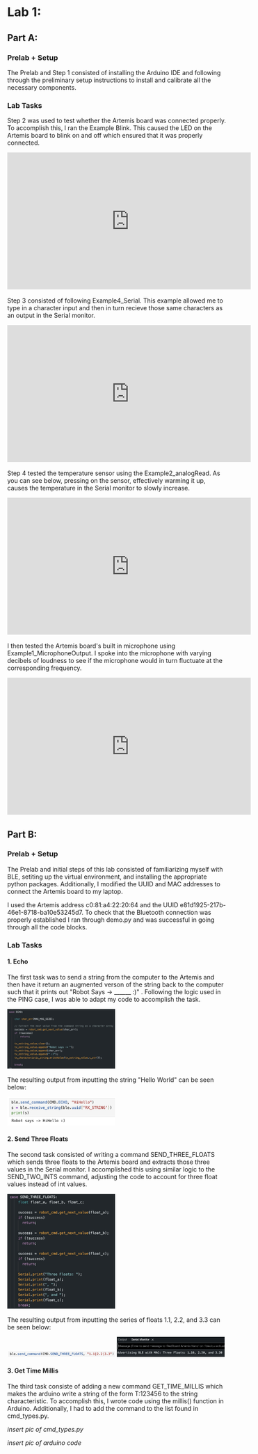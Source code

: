 # Lab 1:

## Part A:

### Prelab + Setup
The Prelab and Step 1 consisted of installing the Arduino IDE and following through the preliminary setup instructions to install and calibrate all the necessary components. 

### Lab Tasks

Step 2 was used to test whether the Artemis board was connected properly. To accomplish this, I ran the Example Blink. This caused the LED on the Artemis board to blink on and off which ensured that it was properly connected. 

<iframe width="560" height="315" src="https://www.youtube.com/embed/Ru1aUgjKQpQ?si=NsKYP62ZG1OBjBNK" title="YouTube video player" frameborder="0" allow="accelerometer; autoplay; clipboard-write; encrypted-media; gyroscope; picture-in-picture; web-share" referrerpolicy="strict-origin-when-cross-origin" allowfullscreen></iframe>

Step 3 consisted of following Example4_Serial. This example allowed me to type in a character input and then in turn recieve those same characters as an output in the Serial monitor. 

<iframe width="560" height="315" src="https://www.youtube.com/embed/iJUh5JsOfLU?si=gcEiw02N-yY4jWki" title="YouTube video player" frameborder="0" allow="accelerometer; autoplay; clipboard-write; encrypted-media; gyroscope; picture-in-picture; web-share" referrerpolicy="strict-origin-when-cross-origin" allowfullscreen></iframe>

Step 4 tested the temperature sensor using the Example2_analogRead. As you can see below, pressing on the sensor, effectively warming it up, causes the temperature in the Serial monitor to slowly increase. 

<iframe width="560" height="315" src="https://www.youtube.com/embed/912kibkAclM?si=rgCgDeXAZeq8Y4aF" title="YouTube video player" frameborder="0" allow="accelerometer; autoplay; clipboard-write; encrypted-media; gyroscope; picture-in-picture; web-share" referrerpolicy="strict-origin-when-cross-origin" allowfullscreen></iframe>

I then tested the Artemis board's built in microphone using Example1_MicrophoneOutput. I spoke into the microphone with varying decibels of loudness to see if the microphone would in turn fluctuate at the corresponding frequency.

<iframe width="560" height="315" src="https://www.youtube.com/embed/rot9qSg0sWc?si=e4c_r-u7OsEaiK1v" title="YouTube video player" frameborder="0" allow="accelerometer; autoplay; clipboard-write; encrypted-media; gyroscope; picture-in-picture; web-share" referrerpolicy="strict-origin-when-cross-origin" allowfullscreen></iframe>

## Part B:

### Prelab + Setup

The Prelab and initial steps of this lab consisted of familiarizing myself with BLE, setiting up the virtual environment, and installing the appropriate python packages. Additionally, I modified the UUID and MAC addresses to connect the Artemis board to my laptop.

I used the Artemis address c0:81:a4:22:20:64 and the UUID e81d1925-217b-46e1-8718-ba10e53245d7. To check that the Bluetooth connection was properly established I ran through demo.py and was successful in going through all the code blocks.

### Lab Tasks

#### 1. Echo

The first task was to send a string from the computer to the Artemis and then have it return an augmented verson of the string back to the computer such that it prints out "Robot Says -> ______ :)" . Following the logic used in the PING case, I was able to adapt my code to accomplish the task.

<img width="248" alt="Profile Picture" src="IMG_2025.jpg">

The resulting output from inputting the string "Hello World" can be seen below:

<img width="248" alt="Profile Picture" src="IMG_2026.jpg">

#### 2. Send Three Floats

The second task consisted of writing a command SEND_THREE_FLOATS which sends three floats to the Artemis board and extracts those three values in the Serial monitor. I accomplished this using similar logic to the SEND_TWO_INTS command, adjusting the code to account for three float values instead of int values. 

<img width="248" alt="Profile Picture" src="IMG_2027.jpg">

The resulting output from inputting the series of floats 1.1, 2.2, and 3.3 can be seen below:

<img width="248" alt="Profile Picture" src="IMG_2029.jpg">
<img width="248" alt="Profile Picture" src="IMG_2028.jpg">

#### 3. Get Time Millis

The third task consiste of adding a new command GET_TIME_MILLIS which makes the arduino write a string of the form T:123456 to the string characteristic. To accomplish this, I wrote code using the millis() function in Arduino. Additionally, I had to add the command to the list found in cmd_types.py. 

*insert pic of cmd_types.py*

*insert pic of arduino code*

